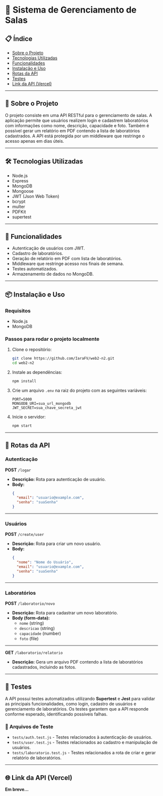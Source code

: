 # 🏫 Sistema de Gerenciamento de Salas


## 📋 Índice

- [Sobre o Projeto](#-sobre-o-projeto)
- [Tecnologias Utilizadas](#-tecnologias-utilizadas)
- [Funcionalidades](#-funcionalidades)
- [Instalação e Uso](#-instalação-e-uso)
- [Rotas da API](#-rotas-da-api)
- [Testes](#-testes)
- [Link da API (Vercel)](#-link-da-api-vercel)

---

## 📖 Sobre o Projeto

O projeto consiste em uma API RESTful para o gerenciamento de salas. A aplicação permite que usuários realizem login e cadastrem laboratórios com informações como nome, descrição, capacidade e foto. Também é possível gerar um relatório em PDF contendo a lista de laboratórios cadastrados. A API está protegida por um middleware que restringe o acesso apenas em dias úteis.

---

## 🛠 Tecnologias Utilizadas

- Node.js
- Express
- MongoDB
- Mongoose
- JWT (Json Web Token)
- bcrypt
- multer
- PDFKit
- supertest

---

## 🚀 Funcionalidades

- Autenticação de usuários com JWT.
- Cadastro de laboratórios.
- Geração de relatório em PDF com lista de laboratórios.
- Middleware que restringe acesso nos finais de semana.
- Testes automatizados.
- Armazenamento de dados no MongoDB.

---

## 📦 Instalação e Uso

### Requisitos

- Node.js
- MongoDB

### Passos para rodar o projeto localmente

1. Clone o repositório:
   ```bash
   git clone https://github.com/IaraFV/web2-n2.git
   cd web2-n2
   ```

2. Instale as dependências:
   ```bash
   npm install
   ```

3. Crie um arquivo `.env` na raiz do projeto com as seguintes variáveis:
   ```env
   PORT=5000
   MONGODB_URI=sua_url_mongodb
   JWT_SECRET=sua_chave_secreta_jwt
   ```

4. Inicie o servidor:
   ```bash
   npm start
   ```

---

## 🔗 Rotas da API

### **Autenticação**

**POST** `/logar`  
- **Descrição:** Rota para autenticação de usuário.
- **Body:**  
  ```json
  {
    "email": "usuario@example.com",
    "senha": "suaSenha"
  }
  ```

---

### **Usuários**

**POST** `/create/user`  
- **Descrição:** Rota para criar um novo usuário.
- **Body:**  
  ```json
  {
    "nome": "Nome do Usuário",
    "email": "usuario@example.com",
    "senha": "suaSenha"
  }
  ```

---

### **Laboratórios**

**POST** `/laboratorio/novo`  
- **Descrição:** Rota para cadastrar um novo laboratório.  
- **Body (form-data):**  
  - `nome` (string)
  - `descricao` (string)
  - `capacidade` (number)
  - `foto` (file)

---

**GET** `/laboratorio/relatorio`  
- **Descrição:** Gera um arquivo PDF contendo a lista de laboratórios cadastrados, incluindo as fotos.

---

## 🧪 Testes

A API possui testes automatizados utilizando **Supertest** e **Jest** para validar as principais funcionalidades, como login, cadastro de usuários e gerenciamento de laboratórios. Os testes garantem que a API responde conforme esperado, identificando possíveis falhas.

### 📂 Arquivos de Teste

- `tests/auth.test.js` - Testes relacionados à autenticação de usuários.
- `tests/user.test.js` - Testes relacionados ao cadastro e manipulação de usuários.
- `tests/laboratorio.test.js` - Testes relacionados a rota de criar e gerar relatório de laboratórios.


---

## 🌐 Link da API (Vercel)

**Em breve...**
